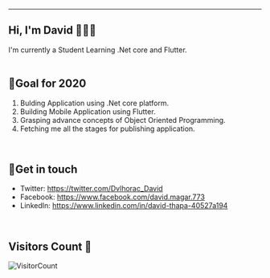 ***********************************
## Hi, I'm David 👋👨‍💻

I'm currently a Student Learning .Net core and Flutter.
<br>
&nbsp;&nbsp;&nbsp;&nbsp;&nbsp;&nbsp;&nbsp;&nbsp;&nbsp;&nbsp;&nbsp;&nbsp;&nbsp;&nbsp;&nbsp;&nbsp;&nbsp;&nbsp;&nbsp;&nbsp;&nbsp;&nbsp;&nbsp;&nbsp;&nbsp;&nbsp;&nbsp;&nbsp;&nbsp;&nbsp;&nbsp;&nbsp;&nbsp;&nbsp;&nbsp;&nbsp;&nbsp;&nbsp;&nbsp;&nbsp;&nbsp;&nbsp;&nbsp;&nbsp;&nbsp;&nbsp;&nbsp;&nbsp;&nbsp;&nbsp;&nbsp;&nbsp;&nbsp;&nbsp;&nbsp;&nbsp;&nbsp;&nbsp;&nbsp;&nbsp;&nbsp;&nbsp;&nbsp;&nbsp;&nbsp;&nbsp;&nbsp;&nbsp;
<br>

## 🗻Goal for 2020
1. Bulding Application using .Net core platform.
2. Building Mobile Application using Flutter.
3. Grasping advance concepts of Object Oriented Programming.
4. Fetching me all the stages for publishing application.
<br>

## 💬Get in touch
- Twitter: <a href="https://twitter.com/Dvlhorac_David">https://twitter.com/Dvlhorac_David</a>
- Facebook: <a href="https://www.facebook.com/david.magar.773">https://www.facebook.com/david.magar.773</a>
- LinkedIn: <a href="https://www.linkedin.com/in/david-thapa-40527a194">https://www.linkedin.com/in/david-thapa-40527a194</a>
<br>

## Visitors Count 🤯

![VisitorCount](https://profile-counter.glitch.me/{David-Thapa}/count.svg)
